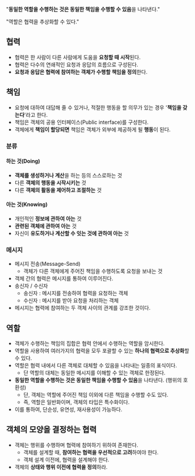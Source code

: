 "**동일한 역할을 수행하는 것은 동일한 책임을 수행할 수 있음**을 나타낸다."

"역할은 협력을 추상화할 수 있다."

## 협력

- 협력은 한 사람이 다른 사람에게 도움을 **요청할 때 시작**된다.
- 협력은 다수의 연쇄적인 요청과 응답의 흐름으로 구성된다.
- **요청과 응답은 협력에 참여하는 객체가 수행할 책임을 정의**한다.

## 책임

- 요청에 대하여 대답해 줄 수 있거나, 적절한 행동을 할 의무가 있는 경우 '**책임을 갖는다**'라고 한다.
- 책임은 객체의 공용 인터페이스(Public interface)를 구성한다.
- 객체에게 **책임이 할당되면** 책임은 객체가 외부에 제공하게 될 **행동**이 된다.

### 분류

#### 하는 것(Doing)

- **객체를 생성하거나 계산**을 하는 등의 스스로하는 것
- 다른 **객체의 행동을 시작시키는** 것
- 다른 **객체의 활동을 제어하고 조절하는** 것

#### 아는 것(Knowing)

- 개인적인 **정보에 관하여 아는** 것
- **관련된 객체에 관하여 아는** 것
- 자신이 **유도하거나 계산할 수 잇는 것에 관하여 아는** 것

### 메시지

- 메시지 전송(Message-Send)
  - 객체가 다른 객체에게 주어진 책임을 수행하도록 요청을 보내는 것
- 객체 간의 협력은 메시지를 통하여 이루어진다.
- 송신자 / 수신자
  - 송신자 : 메시지를 전송하여 협력을 요청하는 객체
  - 수신자 : 메시지를 받아 요청을 처리하는 객체
- 메시지는 협력에 참여하는 두 객체 사이의 관계를 강조한 것이다.

## 역할

- 객체가 수행하는 책임의 집합은 협력 안에서 수행하는 역할을 암시한다.
- 역할을 사용하여 여러가지의 협력을 모두 포괄할 수 있는 **하나의 협력으로 추상화**할 수 있다.
- 역할은 협력 내에서 다른 객체로 대체할 수 있음을 나타내는 일종의 표식이다.
  - 단 역할의 대체는 동일한 메시지를 이해할 수 있는 객체로 한정된다.
- **동일한 역할을 수행하는 것은 동일한 책임을 수행할 수 있음**을 나타낸다. (행위의 호환성)
  - 단, 객체는 역할에 주어진 책임 이외에 다른 책임을 수행할 수도 있다. 
  - 즉, 역할은 일반화이며, 객체의 타입은 특수화이다.
- 이를 통하여, 단순성, 유연성, 재사용성이 가능하다.

## 객체의 모양을 결정하는 협력

- 객체는 행위를 수행하며 협력에 참여하기 위하여 존재한다.
  - 객체를 설계할 때, **참여하는 협력을 우선적으로 고려**하여야 한다.
  - 객체 설계 이전에, 협력을 설계해야 한다.
- 객체의 **상태와 행위 이전에 협력을 정의**하라.